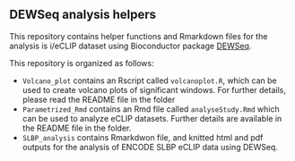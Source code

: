 ## DEWSeq analysis helpers

This repository contains helper functions and Rmarkdown files for the analysis is i/eCLIP dataset using Bioconductor package [DEWSeq](https://bioconductor.org/packages/release/bioc/html/DEWSeq.html).

This repository is organized as follows:

* `Volcano_plot` contains an Rscript called `volcanoplot.R`, which can be used to create volcano plots of significant windows. For further details, please read the README file in the folder
* `Parametrized_Rmd` contains an Rmd file called `analyseStudy.Rmd` which can be used to analyze eCLIP datasets. Further details are available in the README file in the folder.
* `SLBP_analysis` contains Rmarkdwon file, and knitted html and pdf outputs for the analysis of ENCODE SLBP eCLIP data using DEWSeq.